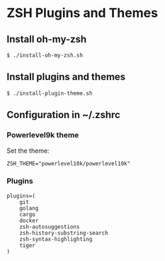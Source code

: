 # ZSH Plugins and Themes


## Install oh-my-zsh

```
$ ./install-oh-my-zsh.sh
```


## Install plugins and themes

```
$ ./install-plugin-theme.sh
```


## Configuration in ~/.zshrc


### Powerlevel9k theme

Set the theme:

```shell
ZSH_THEME="powerlevel10k/powerlevel10k"
```


### Plugins

```shell
plugins=(
    git
    golang
    cargo
    docker
    zsh-autosuggestions
    zsh-history-substring-search
    zsh-syntax-highlighting
    tiger
)
```
